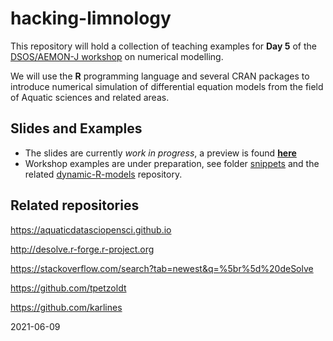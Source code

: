 # hacking-limnology

This repository will hold a collection of teaching examples for **Day 5** of the [DSOS/AEMON-J workshop](https://aquaticdatasciopensci.github.io/program_1/) on numerical modelling.

We will use the **R** programming language and several CRAN packages to introduce numerical simulation of differential equation models from the field of Aquatic sciences and related areas.

## Slides and Examples

* The slides are currently *work in progress*, a preview is found [**here**](https://dynamic-r.github.io/hacking-limnology/)
* Workshop examples are under preparation, see folder [snippets](snippets) and the related [dynamic-R-models](https://github.com/tpetzoldt/dynamic-R-models) repository.



## Related repositories

https://aquaticdatasciopensci.github.io

http://desolve.r-forge.r-project.org

https://stackoverflow.com/search?tab=newest&q=%5br%5d%20deSolve

https://github.com/tpetzoldt

https://github.com/karlines

2021-06-09
